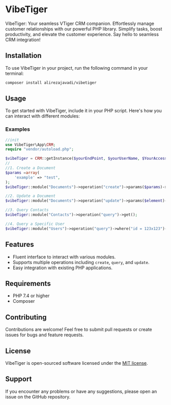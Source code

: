 # VibeTiger

VibeTiger: Your seamless VTiger CRM companion. Effortlessly manage customer relationships with our powerful PHP library. Simplify tasks, boost productivity, and elevate the customer experience. Say hello to seamless CRM integration!

## Installation

To use VibeTiger in your project, run the following command in your terminal:

```bash
composer install alirezajavadi/vibetiger
```

## Usage

To get started with VibeTiger, include it in your PHP script. Here's how you can interact with different modules:

### Examples

```php
//init
use VibeTiger\App\CRM;
require "vendor/autoload.php";

$vibeTiger = CRM::getInstance($yourEndPoint, $yourUserName, $YourAccessKey);
//
//1. Create a Document
$params =array(
    'example' => "test",
);
$vibeTiger::module("Documents")->operation("create")->params($params)->post();

//2. Update a Document
$vibeTiger::module("Documents")->operation("update")->params($element)->post();

//3. Query Contacts
$vibeTiger::module("Contacts")->operation("query")->get();

//4. Query a Specific User
$vibeTiger::module("Users")->operation("query")->where("id = 123x123")->get();

```
## Features

- Fluent interface to interact with various modules.
- Supports multiple operations including `create`, `query`, and `update`.
- Easy integration with existing PHP applications.

## Requirements

- PHP 7.4 or higher
- Composer

## Contributing

Contributions are welcome! Feel free to submit pull requests or create issues for bugs and feature requests.

## License

VibeTiger is open-sourced software licensed under the [MIT license](LICENSE).

## Support

If you encounter any problems or have any suggestions, please open an issue on the GitHub repository.
